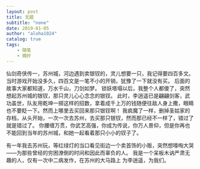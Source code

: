 ```yaml
---
layout: post
title: 无题
subtitle: "none"
date: 2019-01-05
author: "aloha1024"
catalog: true
tags:
    - 随笔
    - 摘抄
---
```


仙剑奇侠传一，苏州城，河边遇到卖银钗的，灵儿想要一只，我记得要四百多文。
当时游戏开始没多久，四百文是一笔不小的开销，犹豫了一下就没有买。
后面的故事大家都知道，万水千山，刀剑如梦。
锁妖塔塌以后，我整个人都傻了，突然想起苏州城的银钗，那只灵儿心心念念的银钗。
此时，李逍遥已是翩翩剑客，武功盖世，队友用乾坤一掷这样的招数，拿着成千上万的钱随便往敌人身上撒，眼睛也不要眨一下。然而上哪里去买回来那只银钗啊！
我疯魔了一样，删掉圣姑家的存档，从头开始，一次一次去苏州，去买那只银钗，然而那已经不一样了，错过了就是错过了。
你腰缠万贯，你武艺高强，你成为传说，你万人景仰，但是你再也不能回到当年的苏州城，和她一起看着那只小小的钗子了。

有一年我去苏州玩，等红绿灯的当口看见街边一个卖首饰的小贩，突然想嚎啕大哭
    ——为那些曾经的穷困潦倒的时间和因此而辜负的人。
    我是一个呆板木讷严肃无趣的人，仅有一次中二病发作，在苏州的大马路上
    为李逍遥，为我们。